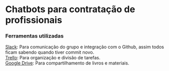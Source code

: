 # Chatbots para contratação de profissionais


### Ferramentas utilizadas

[Slack](https://slack.com/): Para comunicação do grupo e integração com o Github, assim todos ficam sabendo quando tiver commit novo.
<br  />
[Trello](https://trello.com/): Para organização e divisão de tarefas.
<br  />
[Google Drive](https://www.google.com/drive/): Para compartilhamento de livros e materiais.
